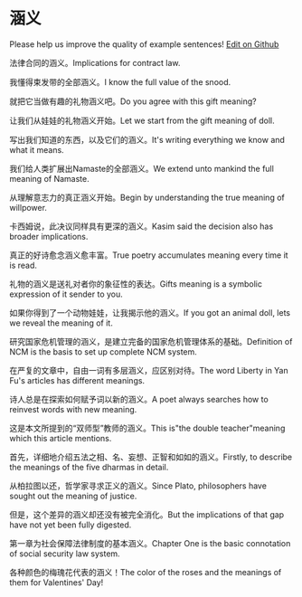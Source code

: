 # 涵义

Please help us improve the quality of example sentences! [Edit on Github](https://github.com/jiyushe/jiyu-example-sentence-source/blob/main/chinese/hanyi_1.md)

<p><span class="chinese">法律合同的涵义。</span><span class="english">Implications for contract law.</span></p>

<p><span class="chinese">我懂得束发带的全部涵义。</span><span class="english">I know the full value of the snood.</span></p>

<p><span class="chinese">就把它当做有趣的礼物涵义吧。</span><span class="english">Do you agree with this gift meaning?</span></p>

<p><span class="chinese">让我们从娃娃的礼物涵义开始。</span><span class="english">Let we start from the gift meaning of doll.</span></p>

<p><span class="chinese">写出我们知道的东西，以及它们的涵义。</span><span class="english">It's writing everything we know and what it means.</span></p>

<p><span class="chinese">我们给人类扩展出Namaste的全部涵义。</span><span class="english">We extend unto mankind the full meaning of Namaste.</span></p>

<p><span class="chinese">从理解意志力的真正涵义开始。</span><span class="english">Begin by understanding the true meaning of willpower.</span></p>

<p><span class="chinese">卡西姆说，此决议同样具有更深的涵义。</span><span class="english">Kasim said the decision also has broader implications.</span></p>

<p><span class="chinese">真正的好诗愈念涵义愈丰富。</span><span class="english">True poetry accumulates meaning every time it is read.</span></p>

<p><span class="chinese">礼物的涵义是送礼对者你的象征性的表达。</span><span class="english">Gifts meaning is a symbolic expression of it sender to you.</span></p>

<p><span class="chinese">如果你得到了一个动物娃娃，让我揭示他的涵义。</span><span class="english">If you got an animal doll, lets we reveal the meaning of it.</span></p>

<p><span class="chinese">研究国家危机管理的涵义，是建立完备的国家危机管理体系的基础。</span><span class="english">Definition of NCM is the basis to set up complete NCM system.</span></p>

<p><span class="chinese">在严复的文章中，自由一词有多层涵义，应区别对待。</span><span class="english">The word Liberty in Yan Fu's articles has different meanings.</span></p>

<p><span class="chinese">诗人总是在探索如何赋予词以新的涵义。</span><span class="english">A poet always searches how to reinvest words with new meaning.</span></p>

<p><span class="chinese">这是本文所提到的“双师型”教师的涵义。</span><span class="english">This is"the double teacher"meaning which this article mentions.</span></p>

<p><span class="chinese">首先，详细地介绍五法之相、名、妄想、正智和如如的涵义。</span><span class="english">Firstly, to describe the meanings of the five dharmas in detail.</span></p>

<p><span class="chinese">从柏拉图以还，哲学家寻求正义的涵义。</span><span class="english">Since Plato, philosophers have sought out the meaning of justice.</span></p>

<p><span class="chinese">但是，这个差异的涵义却还没有被完全消化。</span><span class="english">But the implications of that gap have not yet been fully digested.</span></p>

<p><span class="chinese">第一章为社会保障法律制度的基本涵义。</span><span class="english">Chapter One is the basic connotation of social security law system.</span></p>

<p><span class="chinese">各种颜色的梅瑰花代表的涵义！</span><span class="english">The color of the roses and the meanings of them for Valentines' Day!</span></p>

